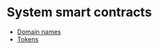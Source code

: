 
# System smart contracts

* [Domain names](/devportal/system_contracts/cyber.domain_contract.md)
* [Tokens](/devportal/system_contracts/cyber.token_contract.md)
